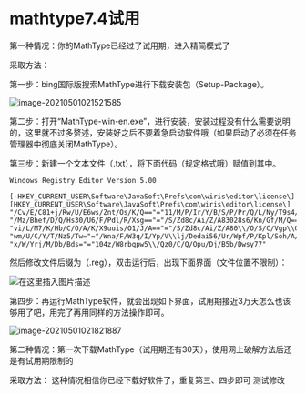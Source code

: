 # mathtype7.4试用

第一种情况：你的MathType已经过了试用期，进入精简模式了

采取方法：

第一步：bing国际版搜索MathType进行下载安装包（Setup-Package）。

![image-20210501021521585](C:\Users\lh\AppData\Roaming\Typora\typora-user-images\image-20210501021521585.png)

第二步：打开“MathType-win-en.exe”，进行安装，安装过程没有什么需要说明的，这里就不过多赘述，安装好之后不要着急启动软件哦（如果启动了必须在任务管理器中彻底关闭MathType）。

第三步：新建一个文本文件（.txt），将下面代码（规定格式哦）赋值到其中。

```
Windows Registry Editor Version 5.00

[-HKEY_CURRENT_USER\Software\JavaSoft\Prefs\com\wiris\editor\license\]
[HKEY_CURRENT_USER\Software\JavaSoft\Prefs\com\wiris\editor\license\]
"/Cv/E/C81+j/Rw/U/E6ws/Znt/Os/K/Q=="="11/M/P/Ir/Y/B/S/P/Pr/Q/L/Ny/T9s4/Iw=="
"/Mz/Bhef/D/Q/Hs30/U6/F/Pdl/R/Xsg=="="/S/Zd8c/Ai/Z/A83028s6/Kn/Gf/M/Q=="
"vi/L/M7/K/Hb/C/O/A/K/X9uuis/O1/J/A=="="/S/Zd8c/Ai/Z/A80\\/O/S/C/Vgp\\0/P/Q=="
"wm/U/C/Y/T/Nz5/Tw="="/Wna/F/W3q/I/Yp/V\\lj/Dedai56/Ur/Wpf/P/Kpl/Soh/A/Z/Qe\\6hit3ym\\6m5sp/B/B/Q=="
"x/W/Yrj/M/Db/Bds="="104z/W8rbqpw5\\/Qz0/C/Q/Opu/Dj/B5b/Dwsy77"
```

然后修改文件后缀为（.reg），双击运行后，出现下面界面（文件位置不限制）：

![在这里插入图片描述](https://img-blog.csdnimg.cn/20200410185057306.jpg?x-oss-process=image/watermark,type_ZmFuZ3poZW5naGVpdGk,shadow_10,text_aHR0cHM6Ly9ibG9nLmNzZG4ubmV0L3FxXzQxNzU0Mjgy,size_16,color_FFFFFF,t_70#pic_center)

第四步：再运行MathType软件，就会出现如下界面，试用期接近3万天怎么也该够用了吧，用完了再用同样的方法操作即可。

![image-20210501021821887](C:\Users\lh\AppData\Roaming\Typora\typora-user-images\image-20210501021821887.png)

第二种情况：第一次下载MathType（试用期还有30天），使用网上破解方法后还是有试用期限制的

采取方法： 这种情况相信你已经下载好软件了，重复第三、四步即可
测试修改
